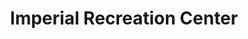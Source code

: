 ---
mission_id: imprec
editorsChoice:
title: "Imperial Recreation Center"
authors: 
    - "Ron Swope"
    - "Ken Swope"
date:
filename: "imprec.zip"
description: "The Empire has a very plush Recreation Center located on the planet Atoz. The Center also is the home of a Research Facility and a District Office. Rebel Intelligence has discovered that Emperor is planning a visit to the center to observe a working model of the latest Death Star prototype. Your mission is to destroy the Death Star model and steal the Navigation codes the Emperor's shuttle will use to leave the planet after his visit."
cover: "imprec.png"
levelReplaced:	SECBASE
difficulty: yes
bm:	yes
fme: no
wax: yes
three_do: no
voc: no
gmd: no
vue: no
lfd: no
base: "New level from scratch" 
editors: "WDFUSE 2.00"

---